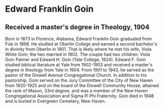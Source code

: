 # Edward Franklin Goin
## Received a master's degree in Theology, 1904
Born in 1873 in Florence, Alabama, Edward Franklin Goin graduated from Fisk in 1898. He studied at Oberlin College and earned a second bachelor's in divinity from Oberlin in 1901. That is likely where he met his wife, Viola White Goin; the two married in 1902. The couple had two children: Viola Goin Palmer and Edward H. Goin (Yale College, 1924). Edward F. Goin studied biblical literature at Yale from 1902-1903 and received a master's degree in theology from Yale in 1904. From 1901 to 1943, he served as the pastor of the Dixwell Avenue Congregational Church. In addition to his pastorship, Goin served on the Jury Committee of the City of New Haven from 1920-1925 and on the board of the Dixwell Community House, attained the rank of Mason, 33rd degree, and was a member of the New Haven Congregational Association and Sigma Pi Phi Fraternity. Goin died in 1948 and is buried in Evergreen Cemetery, New Haven.

